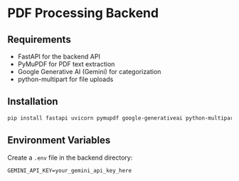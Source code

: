 # PDF Processing Backend

## Requirements
- FastAPI for the backend API
- PyMuPDF for PDF text extraction
- Google Generative AI (Gemini) for categorization
- python-multipart for file uploads

## Installation
```bash
pip install fastapi uvicorn pymupdf google-generativeai python-multipart
```

## Environment Variables
Create a `.env` file in the backend directory:
```
GEMINI_API_KEY=your_gemini_api_key_here
```
